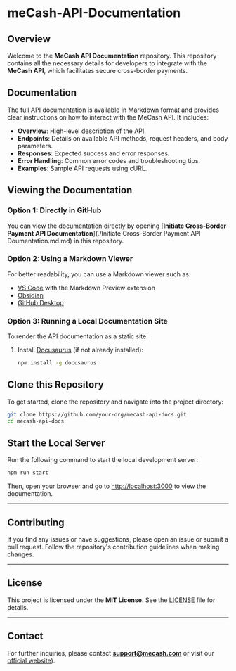 # meCash-API-Documentation  

## Overview  
Welcome to the **MeCash API Documentation** repository. This repository contains all the necessary details for developers to integrate with the **MeCash API**, which facilitates secure cross-border payments.  

## Documentation  
The full API documentation is available in Markdown format and provides clear instructions on how to interact with the MeCash API. It includes:  
- **Overview**: High-level description of the API.  
- **Endpoints**: Details on available API methods, request headers, and body parameters.  
- **Responses**: Expected success and error responses.  
- **Error Handling**: Common error codes and troubleshooting tips.  
- **Examples**: Sample API requests using cURL.  

## Viewing the Documentation  
### Option 1: Directly in GitHub  
You can view the documentation directly by opening [**Initiate Cross-Border Payment API Documentation**](./Initiate Cross-Border Payment API Doumentation.md.md) in this repository.  

### Option 2: Using a Markdown Viewer  
For better readability, you can use a Markdown viewer such as:  
- [VS Code](https://code.visualstudio.com/) with the Markdown Preview extension  
- [Obsidian](https://obsidian.md/)  
- [GitHub Desktop](https://desktop.github.com/)  

### Option 3: Running a Local Documentation Site  
To render the API documentation as a static site:  
1. Install [Docusaurus](https://docusaurus.io/) (if not already installed):  
   ```sh
   npm install -g docusaurus
   ```

## Clone this Repository  

To get started, clone the repository and navigate into the project directory:  

```sh
git clone https://github.com/your-org/mecash-api-docs.git
cd mecash-api-docs
```

## Start the Local Server  

Run the following command to start the local development server:  

```sh
npm run start
```

Then, open your browser and go to [http://localhost:3000](http://localhost:3000) to view the documentation.

---

## Contributing  

If you find any issues or have suggestions, please open an issue or submit a pull request. Follow the repository's contribution guidelines when making changes.  

---

## License  

This project is licensed under the **MIT License**. See the [LICENSE](./LICENSE) file for details.  

---

## Contact  

For further inquiries, please contact **[support@mecash.com](mailto:support@mecash.com)** or visit our [official website](https://www.me-cash.com)).  
